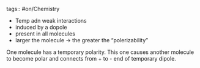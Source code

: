 tags:: #on/Chemistry 

* Temp adn weak interactions
* induced by a dopole
* present in all molecules
* larger the molecule → the greater the “polerizability”

One molecule has a temporary polarity. This one causes another molecule to become polar and connects from + to - end of temporary dipole.
